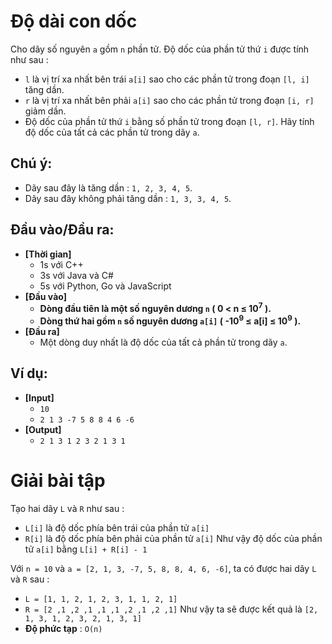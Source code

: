 # Độ dài con dốc
   Cho dãy số nguyên `a` gồm `n` phần tử. Độ dốc của phần tử thứ `i` được tính như sau :
   - `l` là vị trí xa nhất bên trái `a[i]` sao cho các phần tử trong đoạn `[l, i]` tăng dần.
   - `r` là vị trí xa nhất bên phải `a[i]` sao cho các phần tử trong đoạn `[i, r]` giảm dần.
   - Độ dốc của phần tử thứ `i` bằng số phần tử trong đoạn `[l, r]`.
   Hãy tính độ dốc của tất cả các phần tử trong dãy `a`.

## Chú ý:
   - Dãy sau đây là tăng dần : `1, 2, 3, 4, 5`.
   - Dãy sau đây không phải tăng dần : `1, 3, 3, 4, 5`.

## Đầu vào/Đầu ra:
- **[Thời gian]**
   - 1s với C++ 
   - 3s với Java và C#
   - 5s với Python, Go và JavaScript
- **[Đầu vào]**
    - **Dòng đầu tiên là một số nguyên dương `n` ( 0 < n ≤ 10<sup>7</sup> ).**
    - **Dòng thứ hai gồm `n` số nguyên dương `a[i]` ( -10<sup>9</sup> ≤ a[i] ≤ 10<sup>9</sup> ).**
- **[Đầu ra]** 
    - Một dòng duy nhất là độ dốc của tất cả phần tử trong dãy `a`.

## Ví dụ:
- **[Input]**
   - `10`
   - `2 1 3 -7 5 8 8 4 6 -6`
- **[Output]**
   - `2 1 3 1 2 3 2 1 3 1`

# Giải bài tập
   Tạo hai dãy `L` và `R` như sau :
   - `L[i]` là độ dốc phía bên trái của phần tử `a[i]`
   - `R[i]` là độ dốc phía bên phải của phần tử `a[i]`
   Như vậy độ dốc của phần tử `a[i]` bằng `L[i] + R[i] - 1`
   
   Với `n = 10` và `a = [2, 1, 3, -7, 5, 8, 8, 4, 6, -6]`, ta có được hai dãy `L` và `R` sau :
   - `L = [1, 1, 2, 1, 2, 3, 1, 1, 2, 1]`
   - `R = [2 ,1 ,2 ,1 ,1 ,1 ,2 ,1 ,2 ,1]`
   Như vậy ta sẽ được kết quả là `[2, 1, 3, 1, 2, 3, 2, 1, 3, 1]`
   - **Độ phức tạp** : `O(n)`